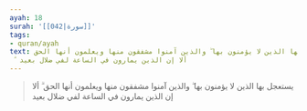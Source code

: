 ```yaml
---
ayah: 18
surah: '[[042|سورة]]'
tags:
- quran/ayah
text: يستعجل بها الذين لا يؤمنون بها ۖ والذين آمنوا مشفقون منها ويعلمون أنها الحق
  ۗ ألا إن الذين يمارون في الساعة لفي ضلال بعيد
---
```

> يستعجل بها الذين لا يؤمنون بها ۖ والذين آمنوا مشفقون منها ويعلمون أنها الحق ۗ ألا إن الذين يمارون في الساعة لفي ضلال بعيد
